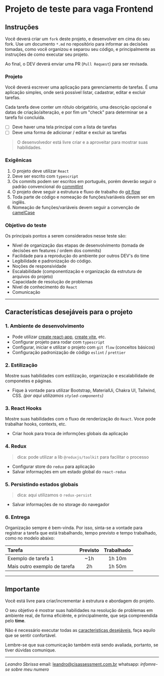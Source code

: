 # Projeto de teste para vaga Frontend

## Instruções

Você deverá criar um `fork` deste projeto, e desenvolver em cima do seu fork. 
Use um documento `*.md` no repositório para informar as decisões tomadas, como você organizou e separou seu código, e principalmente as instruções de como executar seu projeto.

Ao final, o DEV deverá enviar uma PR (`Pull Request`) para ser revisada.

### Projeto

Você deverá escrever uma aplicação para gerenciamento de tarefas. É uma aplicação simples, onde será possível listar, cadastrar, editar e excluir tarefas.

Cada tarefa deve conter um rótulo obrigatório, uma descrição opcional e datas de criação/alteração, e por fim um "check" para determinar se a tarefa foi concluída.

- [ ] Deve haver uma tela principal com a lista de tarefas
- [ ] Deve uma forma de adicionar / editar e excluir as tarefas

> O desenvolvedor está livre criar e a aproveitar para mostrar suas habilidades.

### Exigênicas

1. O projeto deve utilizar `React`
2. Deve ser escrito com `typescript`
3. Os commits podem ser escritos em português, porém deverão seguir o padrão convencional do [commitlint](https://commitlint.js.org/#/)
4. O projeto deve seguir a estrutura e fluxo de trabalho do [git flow](https://www.atlassian.com/br/git/tutorials/comparing-workflows/gitflow-workflow)
5. Toda parte de código e nomeação de funções/variáveis devem ser em inglês.
6. Nomeação de funções/variáveis devem seguir a convenção de [camelCase](https://coodesh.com/blog/dicionario/o-que-e-camelcase/)


### Objetivo do teste

Os principais pontos a serem considerados nesse teste são:

- Nível de organização das etapas de desenvolvimento (tomada de decisões em features / ordem dos commits)
- Facilidade para a reprodução do ambiente por outros DEV's do time
- Legibilidade e padronização do código.
- Noções de responsividade
- Escalabilidade (componentização e organização da estrutura de arquivos do projeto)
- Capacidade de resolução de problemas
- Nível de conhecimento do `React`
- Comunicação

---
## Características desejáveis para o projeto 

### 1. Ambiente de desenvolvimento

- Pode utilizar [create react-app](https://create-react-app.dev/), [create vite](https://vitejs.dev/), etc.
- Configurar projeto para rodar com `typescript`
- Configurar, iniciar e utilizar o projeto com `git flow` (conceitos básicos)
- Configuração padronização de código `eslint` / `prettier`


### 2. Estilização
Mostre suas habilidades com estilização, organização e escalabilidade de componetes e páginas.

- Fique à vontade para utilizar Bootstrap, MaterialUi, Chakra UI, Tailwind, CSS. *(por aqui utilizamos `styled-components`)*


### 3. React Hooks
Mostre suas habilidades com o fluxo de renderização do `React`. Voce pode trabalhar hooks, contexts, etc.

- Criar hook para troca de informções globais da aplicação

### 4. Redux
> dica: pode utilizar a lib `@reduxjs/toolkit` para facilitar o processo

- Configurar store do `redux` para aplicação
- Salvar informações em um estado global do `react-redux`

### 5. Persistindo estados globais
> dica: aqui utilizamos o `redux-persist`

- Salvar informações de no storage do navegador

### 6. Entrega
Organização sempre é bem-vinda. Por isso, sinta-se a vontade para registrar a tarefa que está trabalhando, tempo previsto e tempo trabalhado, como no modelo abaixo:

|Tarefa|Previsto|Trabalhado|
|:--|:--:|:--:|
|Exemplo de tarefa 1| ~1h | 1h 10m |
|Mais outro exemplo de tarefa| 2h | 1h 50m |

---

## Importante

Você está livre para criar/incrementar à estrutura e abordagem do projeto.

O seu objetivo é mostrar suas habilidades na resolução de problemas em ambiente real, de forma eficiênte, e principalmente, que seja compreendida pelo **time**.

Não é necessário executar todas as [caracteristicas desejáveis](#características-desejáveis-para-o-projeto), faça aquilo que se sentir confortável.

Lembre-se que sua comunicação também está sendo avaliada, portanto, se tiver dúvidas comunique.

---
*Leandro Sbrissa*
email: leandro@cisassessment.com.br
whatsapp: *infomre-se sobre meu numero*



